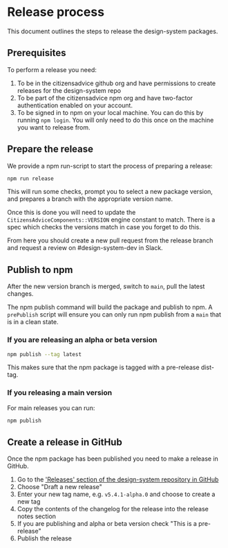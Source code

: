 # Release process

This document outlines the steps to release the design-system packages.

## Prerequisites

To perform a release you need:

1. To be in the citizensadvice github org and have permissions to create releases for the design-system repo
2. To be part of the citizensadvice npm org and have two-factor authentication enabled on your account.
3. To be signed in to npm on your local machine. You can do this by running `npm login`. You will only need to do this once on the machine you want to release from.

## Prepare the release

We provide a npm run-script to start the process of preparing a release:

```sh
npm run release
```

This will run some checks, prompt you to select a new package version, and prepares a branch with the appropriate version name.

Once this is done you will need to update the `CitizensAdviceComponents::VERSION` engine constant to match. There is a spec which checks the versions match in case you forget to do this.

From here you should create a new pull request from the release branch and request a review on #design-system-dev in Slack.

## Publish to npm

After the new version branch is merged, switch to `main`, pull the latest changes.

The npm publish command will build the package and publish to npm. A `prePublish` script will ensure you can only run npm publish from a `main` that is in a clean state.

### If you are releasing an alpha or beta version

```sh
npm publish --tag latest
```

This makes sure that the npm package is tagged with a pre-release dist-tag.

### If you releasing a main version

For main releases you can run:

```sh
npm publish
```

## Create a release in GitHub

Once the npm package has been published you need to make a release in GitHub.

1. Go to the ['Releases' section of the design-system repository in GitHub](https://github.com/citizensadvice/design-system/releases)
2. Choose "Draft a new release"
3. Enter your new tag name, e.g. `v5.4.1-alpha.0` and choose to create a new tag
4. Copy the contents of the changelog for the release into the release notes section
5. If you are publishing and alpha or beta version check "This is a pre-release"
6. Publish the release
